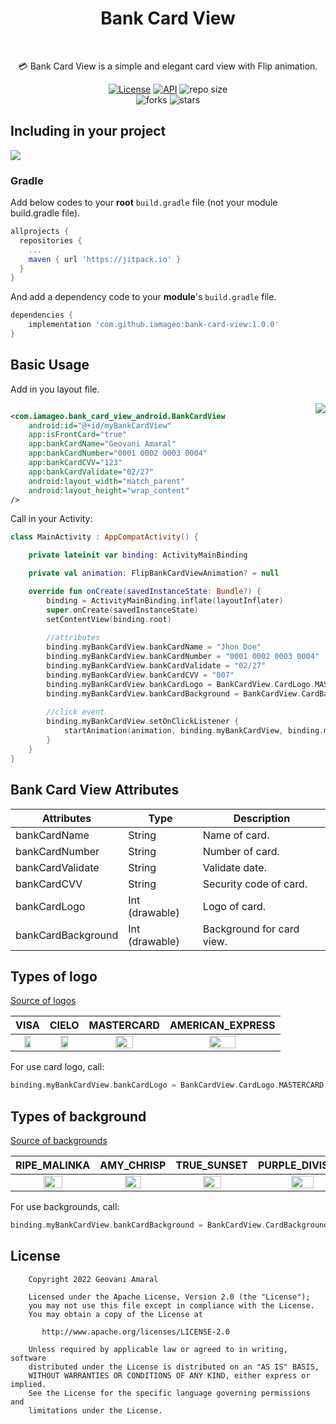 <h1 align="center">Bank Card View</h1><br/>
<p align="center"> 
💳 Bank Card View is a simple and elegant card view with Flip animation.
</p>

<p align="center">
  <a href="https://opensource.org/licenses/Apache-2.0"><img alt="License" src="https://img.shields.io/badge/License-Apache%202.0-blue.svg"/></a>
  <a href="https://android-arsenal.com/api?level=21"><img alt="API" src="https://img.shields.io/badge/API-21%2B-brightgreen.svg?style=flat"/></a>
  <img alt="repo size" src="https://img.shields.io/github/repo-size/iamageo/bank-card-view"/>
  <br/>
    <img alt="forks" src="https://img.shields.io/github/forks/iamageo/bank-card-view?style=social"/>
    <img alt="stars" src="https://img.shields.io/github/stars/iamageo/bank-card-view?style=social"/>
</p>

## Including in your project
[![](https://jitpack.io/v/iamageo/bank-card-view.svg)](https://jitpack.io/#iamageo/bank-card-view)
### Gradle
Add below codes to your **root** `build.gradle` file (not your module build.gradle file).
```gradle
allprojects {
  repositories {
    ...
    maven { url 'https://jitpack.io' }
  }
}
```
And add a dependency code to your **module**'s `build.gradle` file.
```gradle
dependencies {
    implementation 'com.github.iamageo:bank-card-view:1.0.0'
}
```

## Basic Usage
Add in you layout file.

<img src="https://user-images.githubusercontent.com/26925002/182672634-81a2a84b-c8ee-41d1-851f-4d129278af38.png" align="right"/>

```xml

<com.iamageo.bank_card_view_android.BankCardView
    android:id="@+id/myBankCardView"
    app:isFrontCard="true"
    app:bankCardName="Geovani Amaral"
    app:bankCardNumber="0001 0002 0003 0004"
    app:bankCardCVV="123"
    app:bankCardValidate="02/27"
    android:layout_width="match_parent"
    android:layout_height="wrap_content"
/>

```
Call in your Activity:
```kotlin
class MainActivity : AppCompatActivity() {

    private lateinit var binding: ActivityMainBinding

    private val animation: FlipBankCardViewAnimation? = null

    override fun onCreate(savedInstanceState: Bundle?) {
        binding = ActivityMainBinding.inflate(layoutInflater)
        super.onCreate(savedInstanceState)
        setContentView(binding.root)
        
        //attributes
        binding.myBankCardView.bankCardName = "Jhon Doe"
        binding.myBankCardView.bankCardNumber = "0001 0002 0003 0004"
        binding.myBankCardView.bankCardValidate = "02/27"
        binding.myBankCardView.bankCardCVV = "007"
        binding.myBankCardView.bankCardLogo = BankCardView.CardLogo.MASTERCARD
        binding.myBankCardView.bankCardBackground = BankCardView.CardBackground.RIPE_MALINKA
        
        //click event
        binding.myBankCardView.setOnClickListener {
            startAnimation(animation, binding.myBankCardView, binding.myBankCardView, 180)
        }
    }
}
```

## Bank Card View Attributes
Attributes | Type | Description
--- | --- | ---
bankCardName | String | Name of card.
bankCardNumber | String | Number of card.
bankCardValidate | String | Validate date.
bankCardCVV | String | Security code of card.
bankCardLogo | Int (drawable) | Logo of card.
bankCardBackground | Int (drawable) | Background for card view.

## Types of logo
[Source of logos](https://vetores.org/)

| VISA | CIELO | MASTERCARD | AMERICAN_EXPRESS
| :---------------: | :---------------: | :---------------: | :---------------: |
| <img src="https://vetores.org/wp-content/uploads/visa.png" align="center" width="50%"/>  | <img src="https://vetores.org/wp-content/uploads/cielo.png" align="center" width="50%"/>   |  <img src="https://vetores.org/wp-content/uploads/mastercard.png" align="center" width="50%"/>   | <img src="https://vetores.org/wp-content/uploads/american-express.png" align="center" width="50%"/>

For use card logo, call:

```kotlin
binding.myBankCardView.bankCardLogo = BankCardView.CardLogo.MASTERCARD
```

## Types of background
[Source of backgrounds](https://webgradients.com/)

| RIPE_MALINKA |AMY_CHRISP | TRUE_SUNSET | PURPLE_DIVISION
| :---------------: | :---------------: | :---------------: | :---------------: |
| <img src="https://webgradients.com/public/webgradients_png/017%20Ripe%20Malinka.png" align="center" width="50%"/> | <img src="https://webgradients.com/public/webgradients_png/014%20Amy%20Crisp.png" align="center" width="50%"/>  | <img src="https://webgradients.com/public/webgradients_png/021%20True%20Sunset.png" align="center" width="50%"/>  | <img src="https://webgradients.com/public/webgradients_png/069%20Purple%20Division.png" align="center" width="50%"/> |

For use backgrounds, call:

```kotlin
binding.myBankCardView.bankCardBackground = BankCardView.CardBackground.RIPE_MALINKA
```

## License
```
    Copyright 2022 Geovani Amaral

    Licensed under the Apache License, Version 2.0 (the "License");
    you may not use this file except in compliance with the License.
    You may obtain a copy of the License at

       http://www.apache.org/licenses/LICENSE-2.0

    Unless required by applicable law or agreed to in writing, software
    distributed under the License is distributed on an "AS IS" BASIS,
    WITHOUT WARRANTIES OR CONDITIONS OF ANY KIND, either express or implied.
    See the License for the specific language governing permissions and
    limitations under the License.
```